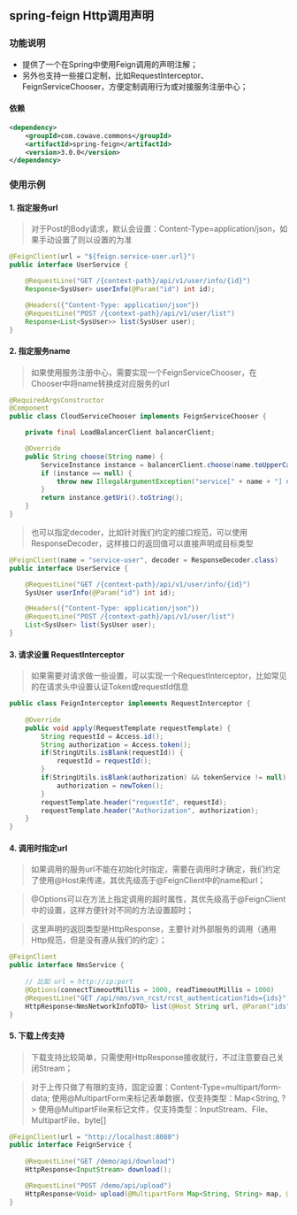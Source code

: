 ## spring-feign Http调用声明

### 功能说明

- 提供了一个在Spring中使用Feign调用的声明注解；
- 另外也支持一些接口定制，比如RequestInterceptor、FeignServiceChooser，方便定制调用行为或对接服务注册中心；

#### 依赖

```xml
<dependency>
    <groupId>com.cowave.commons</groupId>
    <artifactId>spring-feign</artifactId>
    <version>3.0.0</version>
</dependency>
```

### 使用示例

#### 1. 指定服务url

> 对于Post的Body请求，默认会设置：Content-Type=application/json，如果手动设置了则以设置的为准

```java
@FeignClient(url = "${feign.service-user.url}")
public interface UserService {

    @RequestLine("GET /{context-path}/api/v1/user/info/{id}")
    Response<SysUser> userInfo(@Param("id") int id);

    @Headers({"Content-Type: application/json"})
    @RequestLine("POST /{context-path}/api/v1/user/list")
    Response<List<SysUser>> list(SysUser user);
}
```

#### 2. 指定服务name

> 如果使用服务注册中心，需要实现一个FeignServiceChooser，在Chooser中将name转换成对应服务的url

```java
@RequiredArgsConstructor
@Component
public class CloudServiceChooser implements FeignServiceChooser {

    private final LoadBalancerClient balancerClient;

    @Override
    public String choose(String name) {
        ServiceInstance instance = balancerClient.choose(name.toUpperCase());
        if (instance == null) {
            throw new IllegalArgumentException("service[" + name + "] not exist");
        }
        return instance.getUri().toString();
    }
}
```

> 也可以指定decoder，比如针对我们约定的接口规范，可以使用ResponseDecoder，这样接口的返回值可以直接声明成目标类型

```java :UserService
@FeignClient(name = "service-user", decoder = ResponseDecoder.class)
public interface UserService {

    @RequestLine("GET /{context-path}/api/v1/user/info/{id}")
    SysUser userInfo(@Param("id") int id);

    @Headers({"Content-Type: application/json"})
    @RequestLine("POST /{context-path}/api/v1/user/list")
    List<SysUser> list(SysUser user);
}
```

#### 3. 请求设置 RequestInterceptor

> 如果需要对请求做一些设置，可以实现一个RequestInterceptor，比如常见的在请求头中设置认证Token或requestId信息

```java 
public class FeignInterceptor implements RequestInterceptor {
    
    @Override
    public void apply(RequestTemplate requestTemplate) {
        String requestId = Access.id();
        String authorization = Access.token();
        if(StringUtils.isBlank(requestId)) {
            requestId = requestId();
        }
        if(StringUtils.isBlank(authorization) && tokenService != null) {
            authorization = newToken();
        }
        requestTemplate.header("requestId", requestId);
        requestTemplate.header("Authorization", authorization);
    }
}
```

#### 4. 调用时指定url

> 如果调用的服务url不能在初始化时指定，需要在调用时才确定，我们约定了使用@Host来传递，其优先级高于@FeignClient中的name和url；

> @Options可以在方法上指定调用的超时属性，其优先级高于@FeignClient中的设置，这样方便针对不同的方法设置超时；

> 这里声明的返回类型是HttpResponse，主要针对外部服务的调用（通用Http规范，但是没有遵从我们的约定）；

```java
@FeignClient
public interface NmsService {
    
    // 比如 url = http://ip:port
    @Options(connectTimeoutMillis = 1000, readTimeoutMillis = 1000)
    @RequestLine("GET /api/nms/svn_rcst/rcst_authentication?ids={ids}")
    HttpResponse<NmsNetworkInfoDTO> list(@Host String url, @Param("ids") List<Integer> ids);
}
```

#### 5. 下载上传支持

> 下载支持比较简单，只需使用HttpResponse<InputStream>接收就行，不过注意要自己关闭Stream；

> 对于上传只做了有限的支持，固定设置：Content-Type=multipart/form-data; 
> 使用@MultipartForm来标记表单数据，仅支持类型：Map<String, ?>
> 使用@MultipartFile来标记文件，仅支持类型：InputStream、File、MultipartFile、byte[]

```java
@FeignClient(url = "http://localhost:8080")
public interface FeignService {
    
    @RequestLine("GET /demo/api/download")
    HttpResponse<InputStream> download();

    @RequestLine("POST /demo/api/upload")
    HttpResponse<Void> upload(@MultipartForm Map<String, String> map, @MultipartFile(fileName = "xx.sql") InputStream inputStream);
}
```
